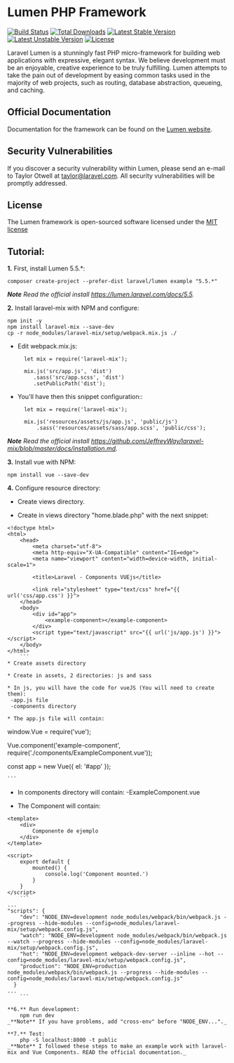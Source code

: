 # Lumen PHP Framework

[![Build Status](https://travis-ci.org/laravel/lumen-framework.svg)](https://travis-ci.org/laravel/lumen-framework)
[![Total Downloads](https://poser.pugx.org/laravel/lumen-framework/d/total.svg)](https://packagist.org/packages/laravel/lumen-framework)
[![Latest Stable Version](https://poser.pugx.org/laravel/lumen-framework/v/stable.svg)](https://packagist.org/packages/laravel/lumen-framework)
[![Latest Unstable Version](https://poser.pugx.org/laravel/lumen-framework/v/unstable.svg)](https://packagist.org/packages/laravel/lumen-framework)
[![License](https://poser.pugx.org/laravel/lumen-framework/license.svg)](https://packagist.org/packages/laravel/lumen-framework)

Laravel Lumen is a stunningly fast PHP micro-framework for building web applications with expressive, elegant syntax. We believe development must be an enjoyable, creative experience to be truly fulfilling. Lumen attempts to take the pain out of development by easing common tasks used in the majority of web projects, such as routing, database abstraction, queueing, and caching.

## Official Documentation

Documentation for the framework can be found on the [Lumen website](http://lumen.laravel.com/docs).

## Security Vulnerabilities

If you discover a security vulnerability within Lumen, please send an e-mail to Taylor Otwell at taylor@laravel.com. All security vulnerabilities will be promptly addressed.

## License

The Lumen framework is open-sourced software licensed under the [MIT license](http://opensource.org/licenses/MIT)


## Tutorial:
**1.** First, install Lumen 5.5.*:

    composer create-project --prefer-dist laravel/lumen example "5.5.*"
_**Note** Read the official install https://lumen.laravel.com/docs/5.5._


**2.** Install laravel-mix with NPM and configure:

    npm init -y
    npm install laravel-mix --save-dev
    cp -r node_modules/laravel-mix/setup/webpack.mix.js ./

* Edit webpack.mix.js:
    ```
      let mix = require('laravel-mix');

      mix.js('src/app.js', 'dist')
         .sass('src/app.scss', 'dist')
         .setPublicPath('dist');
    ```

* You'll have then this snippet configuration::
    ```
      let mix = require('laravel-mix');

      mix.js('resources/assets/js/app.js', 'public/js')
          .sass('resources/assets/sass/app.scss', 'public/css');
    ```
_**Note** Read the official install https://github.com/JeffreyWay/laravel-mix/blob/master/docs/installation.md._

**3.** Install vue with NPM:

    npm install vue --save-dev

**4.** Configure resource directory:

* Create views directory.

* Create in views directory "home.blade.php" with the next snippet:
```
<!doctype html>
<html>
    <head>
        <meta charset="utf-8">
        <meta http-equiv="X-UA-Compatible" content="IE=edge">
        <meta name="viewport" content="width=device-width, initial-scale=1">

        <title>Laravel - Components VUEjs</title>

        <link rel="stylesheet" type="text/css" href="{{ url('css/app.css') }}">
    </head>
    <body>
        <div id="app">
            <example-component></example-component>
        </div>
        <script type="text/javascript" src="{{ url('js/app.js') }}"></script>
    </body>
</html>
    ```
* Create assets directory

* Create in assets, 2 directories: js and sass

* In js, you will have the code for vueJS (You will need to create them):
 -app.js file
 -components directory

* The app.js file will contain:
```
window.Vue = require('vue');

Vue.component('example-component', require('./components/ExampleComponent.vue'));

const app = new Vue({
    el: '#app'
});

    ```
* In components directory will contain:
 -ExampleComponent.vue

* The Component will contain:
```
<template>
    <div>
        Componente de ejemplo
    </div>
</template>

<script>
    export default {
        mounted() {
            console.log('Component mounted.')
        }
    }
</script>
    ```
...
"scripts": {
    "dev": "NODE_ENV=development node_modules/webpack/bin/webpack.js --progress --hide-modules --config=node_modules/laravel-mix/setup/webpack.config.js",
    "watch": "NODE_ENV=development node_modules/webpack/bin/webpack.js --watch --progress --hide-modules --config=node_modules/laravel-mix/setup/webpack.config.js",
    "hot": "NODE_ENV=development webpack-dev-server --inline --hot --config=node_modules/laravel-mix/setup/webpack.config.js",
    "production": "NODE_ENV=production node_modules/webpack/bin/webpack.js --progress --hide-modules --config=node_modules/laravel-mix/setup/webpack.config.js"
  }
...
    ```

**6.** Run development:
    npm run dev
_**Note** If you have problems, add "cross-env" before "NODE_ENV..."._

**7.** Test:
    php -S localhost:8000 -t public
_**Note** I followed these steps to make an example work with laravel-mix and Vue Components. READ the official documentation._